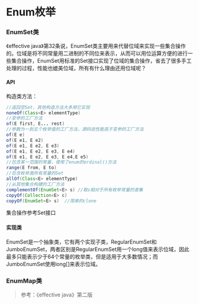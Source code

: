 # Enum枚举

### EnumSet类

《effective java》第32条说，EnumSet类主要用来代替位域来实现一些集合操作的。位域是将不同常量用二进制的不同位来表示，从而可以用位运算方便的进行一些集合操作，EnumSet用标准的Set接口实现了位域的集合操作，省去了很多手工处理的过程，性能也媲美位域，所有有什么理由还用位域呢？

#### API

构造类方法：

```java
//返回空Set，其他构造方法大多用它实现
noneOf(Class<E> elementType)
//变参的工厂方法
of(E first, E... rest)
//参数为一到五个枚举值的工厂方法，源码说性能高于变参的工厂方法
of(E e)
of(E e1, E e2)
of(E e1, E e2, E e3)
of(E e1, E e2, E e3, E e4)
of(E e1, E e2, E e3, E e4,E e5)
//包含某一范围的常量，使用了enum的ordinal()方法
range(E from, E to)
//包含枚举类所有常量的Set
allOf(Class<E> elementType)
//从其他集合构建的工厂方法
complementOf(EnumSet<E> s) //取s相对于所有枚举常量的差集
copyOf(Collection<E> c)
copyOf(EnumSet<E> s)  //简单的clone
```

集合操作参考Set接口

#### 实现类

EnumSet是一个抽象类，它有两个实现子类，RegularEnumSet和JumboEnumSet，两者区别是RegularEnumSet用一个long值来表示位域，因此最多只能表示少于64个常量的枚举类，但是适用于大多数情况；而JumboEnumSet使用long[]来表示位域。

### EnumMap类







> 参考：《effective java》第二版

